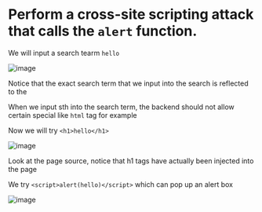# Perform a cross-site scripting attack that calls the `alert` function.

We will input a search tearm `hello` 

![image](https://github.com/user-attachments/assets/570d7611-2c2a-47e1-aa42-2a4013ced12e)

Notice that the exact search term that we input into the search is reflected to the 

When we input sth into the search term, the backend should not allow certain special like `html` tag for example

Now we will try `<h1>hello</h1>`

![image](https://github.com/user-attachments/assets/585a0dd1-61d6-4e6d-b0dc-2679bd8f66b6)

Look at the page source, notice that h1 tags have actually been injected into the page 

We try `<script>alert(hello)</script>` which can pop up an alert box

![image](https://github.com/user-attachments/assets/84478360-351d-4a5e-b709-3142114c7510)


